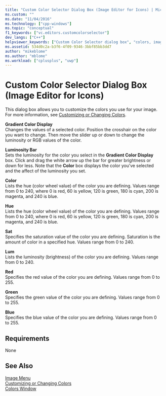 ```yaml
---
title: "Custom Color Selector Dialog Box (Image Editor for Icons) | Microsoft Docs"
ms.custom: ""
ms.date: "11/04/2016"
ms.technology: ["cpp-windows"]
ms.topic: "conceptual"
f1_keywords: ["vc.editors.customcolorselector"]
dev_langs: ["C++"]
helpviewer_keywords: ["Custom Color Selector dialog box", "colors, image"]
ms.assetid: 534d0c2a-b3f6-4f09-9346-3bbf85bb3dd7
author: "mikeblome"
ms.author: "mblome"
ms.workload: ["cplusplus", "uwp"]
---
```

# Custom Color Selector Dialog Box (Image Editor for Icons)
This dialog box allows you to customize the colors you use for your image. For more information, see [Customizing or Changing Colors](../windows/customizing-or-changing-colors-image-editor-for-icons.md).  
  
 **Gradient Color Display**  
 Changes the values of a selected color. Position the crosshair on the color you want to change. Then move the slider up or down to change the luminosity or RGB values of the color.  
  
 **Luminosity Bar**  
 Sets the luminosity for the color you select in the **Gradient Color Display** box. Click and drag the white arrow up the bar for greater brightness or down for less. Note that the **Color** box displays the color you've selected and the affect of the luminosity you set.  
  
 **Color**  
 Lists the hue (color wheel value) of the color you are defining. Values range from 0 to 240, where 0 is red, 60 is yellow, 120 is green, 180 is cyan, 200 is magenta, and 240 is blue.  
  
 **Hue**  
 Lists the hue (color wheel value) of the color you are defining. Values range from 0 to 240, where 0 is red, 60 is yellow, 120 is green, 180 is cyan, 200 is magenta, and 240 is blue.  
  
 **Sat**  
 Specifies the saturation value of the color you are defining. Saturation is the amount of color in a specified hue. Values range from 0 to 240.  
  
 **Lum**  
 Lists the luminosity (brightness) of the color you are defining. Values range from 0 to 240.  
  
 **Red**  
 Specifies the red value of the color you are defining. Values range from 0 to 255.  
  
 **Green**  
 Specifies the green value of the color you are defining. Values range from 0 to 255.  
  
 **Blue**  
 Specifies the blue value of the color you are defining. Values range from 0 to 255.  
  
## Requirements  
 None  
  
## See Also  
 [Image Menu](../windows/image-menu-image-editor-for-icons.md)   
 [Customizing or Changing Colors](../windows/customizing-or-changing-colors-image-editor-for-icons.md)   
 [Colors Window](../windows/colors-window-image-editor-for-icons.md)